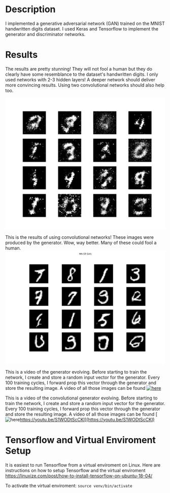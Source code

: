 # Description
I implemented a generative adversarial network (GAN) trained on the MNIST handwritten digits dataset. I used Keras and Tensorflow to implement the generator and discriminator networks.

# Results 
The results are pretty stunning! They will not fool a human but they do clearly have some resemblance to the dataset's handwritten digits. 
I only used networks with 2-3 hidden layers! A deeper network should deliver more convincing results. Using two convolutional networks should also help too.

![MNIST GAN - Simple Multi Layer Perceptrons](https://github.com/PeterJochem/MNIST_GAN/blob/master/simpleNetworkResults.png  "MNIST GAN - Simple Multi Layer Perceptrons")


This is the results of using convolutional networks! These images were produced by the generator. Wow, way better. Many of these could fool a human.
![MNIST GAN - Convolutional Multi Layer Perceptrons](https://github.com/PeterJochem/MNIST_GAN/blob/master/DCGAN_Results.png  "MNIST DCGAN")


This is a video of the generator evolving. Before starting to train the network, I create and store a random input vector for the generator. Every 100 training cycles, I forward prop this vector through the generator and store the resulting image. A video of all those images can be found 
[![here](https://youtu.be/K0t_Qji7sWk)](https://youtu.be/K0t_Qji7sWk)

This is a video of the convolutional generator evolving. Before starting to train the network, I create and store a random input vector for the generator. Every 100 training cycles, I forward prop this vector through the generator and store the resulting image. A video of all those images can be found
[![here]()https://youtu.be/S1WODtScCKI](https://youtu.be/S1WODtScCKI)


# Tensorflow and Virtual Enviroment Setup
It is easiest to run Tensorflow from a virtual enviroment on Linux. Here are instructions on how to setup Tensorflow and the virtual enviroment https://linuxize.com/post/how-to-install-tensorflow-on-ubuntu-18-04/

To activate the virtual enviroment: ```source venv/bin/activate```

